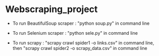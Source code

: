 # Webscraping_project

* To run BeautifulSoup scraper : "python soup.py" in command line

* To run Selenium scraper : "python sele.py" in command line

* To run scrapy : "scrapy crawl spider1 -o links.csv" in command line, then "scrapy crawl spider2 -o scrapy_data.csv" in command line
